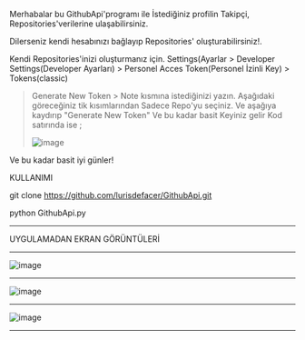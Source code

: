 Merhabalar bu GithubApi'programı ile İstediğiniz profilin Takipçi, Repositories'verilerine ulaşabilirsiniz.

Dilerseniz kendi hesabınızı bağlayıp Repositories' oluşturabilirsiniz!.

Kendi Repositories'inizi oluşturmanız için. Settings(Ayarlar > Developer Settings(Developer Ayarları) > Personel Acces Token(Personel İzinli Key) > Tokens(classic) 
> Generate New Token > Note kısmına istediğinizi yazın. Aşağıdaki göreceğiniz tik kısımlarından Sadece Repo'yu seçiniz. Ve aşağıya kaydırıp "Generate New Token" Ve bu kadar basit Keyiniz gelir Kod satırında ise ;
>
> ![image](https://github.com/lurisdefacer/GithubApi/assets/99763311/ea5d30b6-37c0-4d13-b4ef-d43ed75f4986)

Ve bu kadar basit iyi günler!


KULLANIMI

git clone https://github.com/lurisdefacer/GithubApi.git

python GithubApi.py

------------------------------------------------------------------------------

UYGULAMADAN EKRAN GÖRÜNTÜLERİ
 
------------------------------------------------------------------------------


![image](https://github.com/lurisdefacer/GithubApi/assets/99763311/c5ca8c94-57f1-46cd-8957-552ef7a7e4c1)




---------------------------------------------------------------

![image](https://github.com/lurisdefacer/GithubApi/assets/99763311/3e4defe0-c0d5-444f-b4d1-666a1275262b)


---------------------------------------------------------------

![image](https://github.com/lurisdefacer/GithubApi/assets/99763311/4fb4b777-f28c-424e-afd0-2e4d157b82b4)

---------------------------------------------------------------
